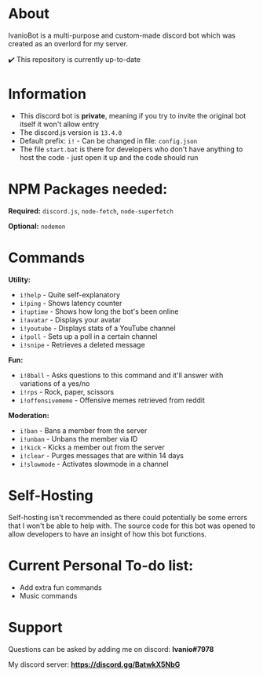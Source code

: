 # About
IvanioBot is a multi-purpose and custom-made discord bot which was created as an overlord for my server.

✔️ This repository is currently up-to-date 

# Information
- This discord bot is **private**, meaning if you try to invite the original bot itself it won't allow entry
- The discord.js version is ``13.4.0``
- Default prefix: ``i!`` - Can be changed in file: ``config.json``
- The file ``start.bat`` is there for developers who don't have anything to host the code - just open it up and the code should run

# NPM Packages needed:
**Required:** ``discord.js``, ``node-fetch``, ``node-superfetch``

**Optional:** ``nodemon``

# Commands
**Utility:**
- ``i!help`` - Quite self-explanatory
- ``i!ping`` - Shows latency counter
- ``i!uptime`` - Shows how long the bot's been online 
- ``i!avatar`` - Displays your avatar
- ``i!youtube`` - Displays stats of a YouTube channel
- ``i!poll`` - Sets up a poll in a certain channel
- ``i!snipe`` - Retrieves a deleted message

**Fun:**
- ``i!8ball`` - Asks questions to this command and it'll answer with variations of a yes/no
- ``i!rps`` - Rock, paper, scissors
- ``i!offensivememe`` - Offensive memes retrieved from reddit

**Moderation:**
- ``i!ban`` - Bans a member from the server
- ``i!unban`` - Unbans the member via ID
- ``i!kick`` - Kicks a member out from the server
- ``i!clear`` - Purges messages that are within 14 days 
- ``i!slowmode`` - Activates slowmode in a channel

# Self-Hosting
Self-hosting isn't recommended as there could potentially be some errors that I won't be able to help with. The source code for this bot was opened to allow developers to have an insight of how this bot functions.

# Current Personal To-do list:
- Add extra fun commands
- Music commands

# Support
Questions can be asked by adding me on discord: **Ivanio#7978**

My discord server: **https://discord.gg/BatwkX5NbG**
